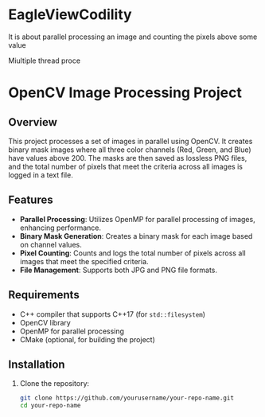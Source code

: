 # EagleViewCodility
It is about parallel processing an image and counting the pixels above some value

Miultiple thread proce

# OpenCV Image Processing Project

## Overview
This project processes a set of images in parallel using OpenCV. It creates binary mask images where all three color channels (Red, Green, and Blue) have values above 200. The masks are then saved as lossless PNG files, and the total number of pixels that meet the criteria across all images is logged in a text file.

## Features
- **Parallel Processing**: Utilizes OpenMP for parallel processing of images, enhancing performance.
- **Binary Mask Generation**: Creates a binary mask for each image based on channel values.
- **Pixel Counting**: Counts and logs the total number of pixels across all images that meet the specified criteria.
- **File Management**: Supports both JPG and PNG file formats.

## Requirements
- C++ compiler that supports C++17 (for `std::filesystem`)
- OpenCV library
- OpenMP for parallel processing
- CMake (optional, for building the project)

## Installation
1. Clone the repository:
   ```bash
   git clone https://github.com/yourusername/your-repo-name.git
   cd your-repo-name
